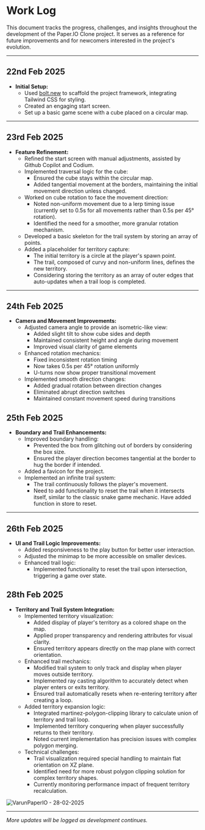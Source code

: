 # Work Log

This document tracks the progress, challenges, and insights throughout the development of the Paper.IO Clone project. It serves as a reference for future improvements and for newcomers interested in the project's evolution.

---

## 22nd Feb 2025

- **Initial Setup:**
  - Used [bolt.new](https://bolt.new/) to scaffold the project framework, integrating Tailwind CSS for styling.
  - Created an engaging start screen.
  - Set up a basic game scene with a cube placed on a circular map.

---

## 23rd Feb 2025

- **Feature Refinement:**
  - Refined the start screen with manual adjustments, assisted by Github Copilot and Codium.
  - Implemented traversal logic for the cube:
    - Ensured the cube stays within the circular map.
    - Added tangential movement at the borders, maintaining the initial movement direction unless changed.
  - Worked on cube rotation to face the movement direction:
    - Noted non-uniform movement due to a lerp timing issue (currently set to 0.5s for all movements rather than 0.5s per 45° rotation).
    - Identified the need for a smoother, more granular rotation mechanism.
  - Developed a basic skeleton for the trail system by storing an array of points.
  - Added a placeholder for territory capture:
    - The initial territory is a circle at the player's spawn point.
    - The trail, composed of curvy and non-uniform lines, defines the new territory.
    - Considering storing the territory as an array of outer edges that auto-updates when a trail loop is completed.

---

## 24th Feb 2025

- **Camera and Movement Improvements:**
  - Adjusted camera angle to provide an isometric-like view:
    - Added slight tilt to show cube sides and depth
    - Maintained consistent height and angle during movement
    - Improved visual clarity of game elements
  - Enhanced rotation mechanics:
    - Fixed inconsistent rotation timing
    - Now takes 0.5s per 45° rotation uniformly
    - U-turns now show proper transitional movement
  - Implemented smooth direction changes:
    - Added gradual rotation between direction changes
    - Eliminated abrupt direction switches
    - Maintained constant movement speed during transitions

## 25th Feb 2025

- **Boundary and Trail Enhancements:**
  - Improved boundary handling:
    - Prevented the box from glitching out of borders by considering the box size.
    - Ensured the player direction becomes tangential at the border to hug the border if intended.
  - Added a favicon for the project.
  - Implemented an infinite trail system:
    - The trail continuously follows the player's movement.
    - Need to add functionality to reset the trail when it intersects itself, similar to the classic snake game mechanic. Have added function in store to reset.

---

## 26th Feb 2025

- **UI and Trail Logic Improvements:**
  - Added responsiveness to the play button for better user interaction.
  - Adjusted the minimap to be more accessible on smaller devices.
  - Enhanced trail logic:
    - Implemented functionality to reset the trail upon intersection, triggering a game over state.

## 28th Feb 2025

- **Territory and Trail System Integration:**
  - Implemented territory visualization:
    - Added display of player's territory as a colored shape on the map.
    - Applied proper transparency and rendering attributes for visual clarity.
    - Ensured territory appears directly on the map plane with correct orientation.
  - Enhanced trail mechanics:
    - Modified trail system to only track and display when player moves outside territory.
    - Implemented ray casting algorithm to accurately detect when player enters or exits territory.
    - Ensured trail automatically resets when re-entering territory after creating a loop.
  - Added territory expansion logic:
    - Integrated martinez-polygon-clipping library to calculate union of territory and trail loop.
    - Implemented territory conquering when player successfully returns to their territory.
    - Noted current implementation has precision issues with complex polygon merging.
  - Technical challenges:
    - Trail visualization required special handling to maintain flat orientation on XZ plane.
    - Identified need for more robust polygon clipping solution for complex territory shapes.
    - Currently monitoring performance impact of frequent territory recalculation.

![VarunPaperIO - 28-02-2025](media/VarunPaperIO%20-%2028-02-2025.gif)

---

_More updates will be logged as development continues._
